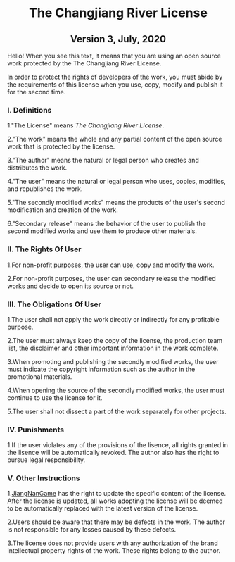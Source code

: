 <center><h1>The Changjiang River License</h1></center>
<center><h2> Version 3, July, 2020 </h2></center>

Hello! When you see this text, it means that you are using an open source work protected by the The Changjiang River License. 

In order to protect the rights of developers of the work, you must abide by the requirements of this license when you use, copy, modify and publish it for the second time.

### I. Definitions ###
1."The License" means *The Changjiang River License*.

2."The work" means the whole and any partial content of the open source work that is protected by the license.

3."The author" means the natural or legal person who creates and distributes the work.

4."The user" means the natural or legal person who uses, copies, modifies, and republishes the work.

5."The secondly modified works" means the products of the user's second modification and creation of the work.

6."Secondary release" means the behavior of the user to publish the second modified works and use them to produce other materials.

### II. The Rights Of User ###

1.For non-profit purposes, the user can use, copy and modify the work.

2.For non-profit purposes, the user can secondary release the modified works and decide to open its source or not.

### III. The Obligations Of User ###

1.The user shall not apply the work directly or indirectly for any profitable purpose.

2.The user must always keep the copy of the license, the production team list, the disclaimer and other important information in the work complete.

3.When promoting and publishing the secondly modified works, the user must indicate the copyright information such as the author in the promotional materials.

4.When opening the source of the secondly modified works, the user must continue to use the license for it.

5.The user shall not dissect a part of the work separately for other projects.

### IV. Punishments ###

1.If the user violates any of the provisions of the lisence, all rights granted in the lisence will be automatically revoked. The author also has the right to pursue legal responsibility.

### V. Other Instructions ###

1.[JiangNanGame](http://www.jiangnangame.com) has the right to update the specific content of the license. After the license is updated, all works adopting the license will be deemed to be automatically replaced with the latest version of the license.

2.Users should be aware that there may be defects in the work. The author is not responsible for any losses caused by these defects.

3.The license does not provide users with any authorization of the brand intellectual property rights of the work. These rights belong to the author.